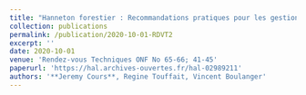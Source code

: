 ```yaml
---
title: "Hanneton forestier : Recommandations pratiques pour les gestionnaires et perspectives"
collection: publications
permalink: /publication/2020-10-01-RDVT2
excerpt: ''
date: 2020-10-01
venue: 'Rendez-vous Techniques ONF No 65-66; 41-45'
paperurl: 'https://hal.archives-ouvertes.fr/hal-02989211'
authors: '**Jeremy Cours**, Regine Touffait, Vincent Boulanger'
---
```

